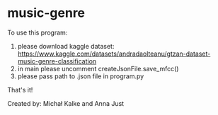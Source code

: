 # music-genre 
To use this program:
1. please download kaggle dataset: https://www.kaggle.com/datasets/andradaolteanu/gtzan-dataset-music-genre-classification
2. in main please uncomment createJsonFile.save_mfcc()
3. please pass path to .json file in program.py 

That's it!

Created by: Michał Kalke and Anna Just
